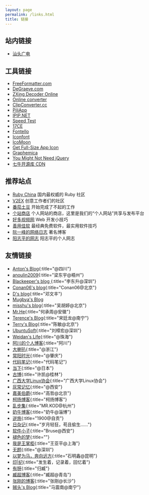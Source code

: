```yaml
---
layout: page
permalink: /links.html
title: 链接
---
```


## 站内链接

* [汕头广电](/sttv)

## 工具链接

* [FreeFormatter.com](http://www.freeformatter.com)
* [DeGraeve.com](http://www.degraeve.com)
* [ZXing Decoder Online](https://zxing.org)
* [Online converter](http://www.online-convert.com)
* [ClipConverter.cc](http://www.clipconverter.cc)
* [PiliApp](http://cn.piliapp.com)
* [IPIP.NET](http://www.ipip.net)
* [Speed Test](http://www.speedtest.net)
* [17CE](http://www.17ce.com)
* [Fontello](http://fontello.com)
* [Iconfont](http://www.iconfont.cn)
* [IcoMoon](https://icomoon.io)
* [Get Full-Size App Icon](http://submit.icoicon.com)
* [Graphemica](http://graphemica.com)
* [You Might Not Need jQuery](http://youmightnotneedjquery.com)
* [七牛开源库 CDN](http://staticfile.org)

## 推荐站点

* [Ruby China](https://ruby-china.org) 国内最权威的 Ruby 社区
* [V2EX](https://www.v2ex.com) 创意工作者们的社区
* [番茄土豆](https://pomotodo.com) 开始完成了不起的工作
* [个站商店](http://storeweb.cn) 个人网站的商店，这里是我们的“个人网站”共享与发布平台
* [好多视频网](http://haoduoshipin.com) Web 开发小技巧
* [善用佳软](http://xbeta.info) 最经典免费软件，最实用软件技巧
* [阮一峰的网络日志](http://www.ruanyifeng.com/blog) 著名博客
* [阳志平的网志](http://www.yangzhiping.com) 阳志平的个人网志

## 友情链接

* [Anton's Blog](http://ashat.org){:title="@四川"}
* [anoulin2009](http://blog.twodong.com){:title="梁东宇@梧州"}
* [Blackeeper's blog ](http://www.blackeeper.com){:title="李东升@深圳"}
* [Conan06's blog](http://blog.conan06.com){:title="Conan06@北京"}
* [D's blog](https://doublesand.github.io){:title="邓文丰"}
* [Mugbya's Blog](http://blog.mugbya.cn)
* [misshu's blog](http://blog.wuhuting.com){:title="吴胡婷@北京"}
* [Mr.He](http://mrhe.net){:title="何承周@安徽"}
* [Terence's Blog](http://songtl.com){:title="宋廷龙@南宁"}
* [Terry's Blog](http://terrychen.info){:title="陈敏@北京"}
* [UbuntuSoft](http://www.ubuntusoft.com){:title="刘樟宏@深圳"}
* [Weidan's Life](http://liweidan.cn){:title="@珠海"}
* [阿川的个人博客](https://achuan.io){:title="阿川"}
* [大喇叭](http://blog.jiangqiwen.cn){:title="@浙江"}
* [常阳时光](https://cyhour.com){:title="@肇庆"}
* [代码笔记](http://www.jiangjiaolong.com){:title="代码笔记"}
* [当下](http://fueis.com){:title="@日本"}
* [古博](http://gubo.org){:title="许凯@桂林"}
* [广西大学Linux协会](http://www.gxlinux.com){:title="广西大学Linux协会"}
* [灰常记忆](https://bestcherish.com){:title="@西安"}
* [嘉美伯爵](https://blog.gaozhe.top){:title="高哲@北京"}
* [柯扬博客](http://blog.kukeyang.com){:title="柯扬博客"}
* [乱步集](http://mrkod.com){:title="MR.KOD@杭州"}
* [奶牛博客](http://www.nenew.net){:title="奶牛@淄博"}
* [逆旅](http://1900.live){:title="1900@自贡"}
* [日杂记](https://blog.za.com){:title="岁月轻狂，苟且偷生……"}
* [软件小子](http://bzdiao.com){:title="Bruse@西安"}
* [褪色的梦](https://fadedream.com){:title=""}
* [我是王掌柜](http://since1989.org){:title="王亚平@上海"}
* [无题](http://wuti.me){:title="@深圳"}
* [以梦为马，奔向远方](http://linhai1990.com){:title="石明鑫@昆明"}
* [印&#124;纪](http://leiminnet.cn){:title="发生着，记录着，回忆着"}
* [有呀](https://nuoea.com){:title="归臧"}
* [臧超博客](http://www.geooll.com){:title="臧超@青岛"}
* [张刚的博客](http://www.zhanggang.net){:title="张刚@长沙"}
* [贼头's Blog](http://www.makiller.com){:title="马震南@南宁"}
